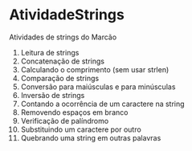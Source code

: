 # AtividadeStrings
Atividades de strings do Marcão

1) Leitura de strings
2) Concatenação de strings
3) Calculando o comprimento (sem usar strlen)
4) Comparação de strings
5) Conversão para maiúsculas e para minúsculas
6) Inversão de strings
7) Contando a ocorrência de um caractere na string
8) Removendo espaços em branco
9) Verificação de palíndromo
10) Substituindo um caractere por outro
11) Quebrando uma string em outras palavras

